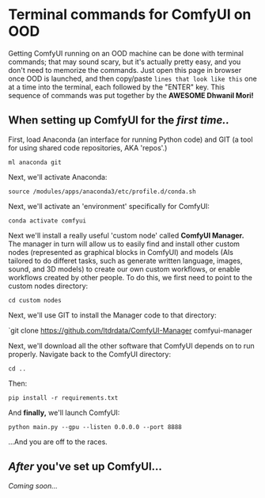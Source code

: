 # Terminal commands for ComfyUI on OOD
Getting ComfyUI running on an OOD machine can be done with terminal commands; that may sound scary, but it's actually pretty easy, and you don't need to memorize the commands. Just open this page in browser once OOD is launched, and then copy/paste `lines that look like this` one at a time into the terminal, each followed by the "ENTER" key. This sequence of commands was put together by the **AWESOME Dhwanil Mori!**

## When setting up ComfyUI for the *first time..*

First, load Anaconda (an interface for running Python code) and GIT (a tool for using shared code repositories, AKA 'repos'.)

`ml anaconda git`

Next, we'll activate Anaconda:

`source /modules/apps/anaconda3/etc/profile.d/conda.sh`

Next, we'll activate an 'environment' specifically for ComfyUI:

`conda activate comfyui`

Next we'll install a really useful 'custom node' called **ComfyUI Manager.** The manager in turn will allow us to easily find and install other custom nodes (represented as graphical blocks in ComfyUI) and models (AIs tailored to do differet tasks, such as generate written language, images, sound, and 3D models) to create our own custom workflows, or enable workflows created by other people. To do this, we first need to point to the custom nodes directory:

`cd custom nodes`

Next, we'll use GIT to install the Manager code to that directory:

`git clone https://github.com/ltdrdata/ComfyUI-Manager comfyui-manager

Next, we'll download all the other software that ComfyUI depends on to run properly. Navigate back to the ComfyUI directory:

`cd ..`

Then:

`pip install -r requirements.txt`

And **finally,** we'll launch ComfyUI:

`python main.py --gpu --listen 0.0.0.0 --port 8888`

...And you are off to the races.

## *After* you've set up ComfyUI...

*Coming soon...*
